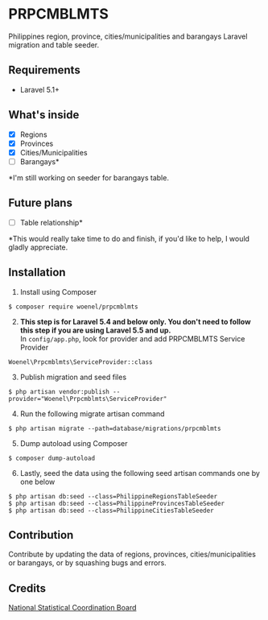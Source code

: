 # PRPCMBLMTS
Philippines region, province, cities/municipalities and barangays Laravel migration and table seeder.

## Requirements
- Laravel 5.1+

## What's inside
- [x] Regions
- [x] Provinces
- [x] Cities/Municipalities
- [ ] Barangays*

*I'm still working on seeder for barangays table.

## Future plans
- [ ] Table relationship*

*This would really take time to do and finish, if you'd like to help, I would gladly appreciate.

## Installation
1. Install using Composer
```
$ composer require woenel/prpcmblmts
```
2. **This step is for Laravel 5.4 and below only. You don't need to follow this step if you are using Laravel 5.5 and up.**
\
In `config/app.php`, look for provider and add PRPCMBLMTS Service Provider
```
Woenel\Prpcmblmts\ServiceProvider::class
```
3. Publish migration and seed files
```
$ php artisan vendor:publish --provider="Woenel\Prpcmblmts\ServiceProvider"
```
4. Run the following migrate artisan command
```
$ php artisan migrate --path=database/migrations/prpcmblmts
```
5. Dump autoload using Composer
```
$ composer dump-autoload
```
6. Lastly, seed the data using the following seed artisan commands one by one below
```
$ php artisan db:seed --class=PhilippineRegionsTableSeeder
$ php artisan db:seed --class=PhilippineProvincesTableSeeder
$ php artisan db:seed --class=PhilippineCitiesTableSeeder
```

## Contribution
Contribute by updating the data of regions, provinces, cities/municipalities or barangays, or by squashing bugs and errors.

## Credits
[National Statistical Coordination Board](http://www.nscb.gov.ph/)
